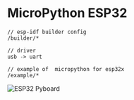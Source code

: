 # MicroPython ESP32

```
// esp-idf builder config
/builder/*

// driver
usb -> uart

// example of  micropython for esp32x
/example/*
```

![ESP32 Pyboard](https://github.com/dadouqz/micropython-esp32/blob/master/hardware.jpeg?raw=true)
